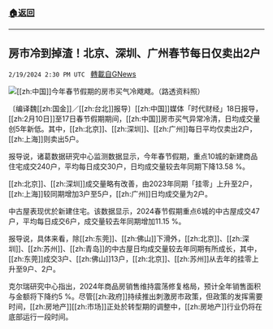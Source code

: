 ###  [:house:返回](README.md)
---


## 房市冷到掉渣！北京、深圳、广州春节每日仅卖出2户
`2/19/2024 2:30 PM UTC ` [轉載自GNews](https://gnews.org/articles/2323518)

![](https://img.ltn.com.tw/Upload/business/page/800/2024/02/19/4583431_1.jpg "")[[zh:中国]]今年春节假期的房市买气冷飕飕。（路透资料照）

〔编译魏[[zh:国金]]／[[zh:台北]]报导〕[[zh:中国]]媒体「时代财经」18日报导，[[zh:2月10日]]至17日春节假期期间，[[zh:中国]]房市买气异常冷清，日均成交量创5年新低。其中，[[zh:北京]]、[[zh:深圳]]、[[zh:广州]]每日平均仅卖出2户，[[zh:上海]]则卖出5户。

报导说，诸葛数据研究中心监测数据显示，今年春节假期，重点10城的新建商品住宅成交240户，平均每日成交30户，日均成交量较去年同期下降13.58 %。

[[zh:北京]]、[[zh:深圳]]成交量略有改善，由2023年同期「挂零」上升至2户，[[zh:上海]]较同期增加3户至5户，[[zh:广州]]日均成交量为2户。

中古屋表现优於新建住宅。该数据显示，2024春节假期重点6城的中古屋成交47户，平均每日成交6户，成交量较去年同期增加11.15 %。

报导说，具体来看，除[[zh:东莞]]、[[zh:佛山]]下滑外，[[zh:北京]]、[[zh:深圳]]、[[zh:苏州]]、[[zh:青岛]]的中古屋日均成交量较去年同期有所成长，其中，[[zh:东莞]]成交3户、[[zh:佛山]]13户，[[zh:北京]]、[[zh:苏州]]从去年的挂零上升至9户、2户。

克尔瑞研究中心指出，2024年商品房销售维持震荡修复格局，预计全年销售面积与金额将下降约5 %。尽管[[zh:政府]]持续推出刺激房市政策，但政策的发挥需要时间，[[zh:房地产]][[zh:市场]]正处於转型期的调整中，[[zh:房地产]]行业仍将在底部运行一段时间。
